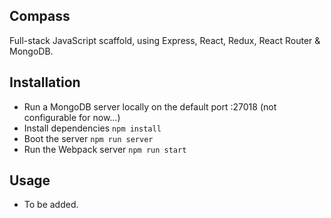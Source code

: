 ## Compass

Full-stack JavaScript scaffold, using Express, React, Redux, React Router & MongoDB.

## Installation

- Run a MongoDB server locally on the default port :27018 (not configurable for now...)
- Install dependencies `npm install`
- Boot the server `npm run server`
- Run the Webpack server `npm run start`

## Usage

- To be added.
